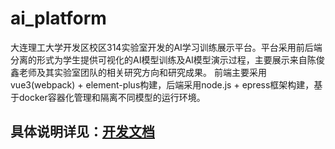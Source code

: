 # ai_platform
大连理工大学开发区校区314实验室开发的AI学习训练展示平台。平台采用前后端分离的形式为学生提供可视化的AI模型训练及AI模型演示过程，主要展示来自陈俊鑫老师及其实验室团队的相关研究方向和研究成果。
前端主要采用vue3(webpack) + element-plus构建，后端采用node.js + epress框架构建，基于docker容器化管理和隔离不同模型的运行环境。

## 具体说明详见：[开发文档](https://dlut314.gitbook.io/ai_platform/)
